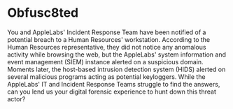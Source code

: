 # Obfusc8ted
You and AppleLabs' Incident Response Team have been notified of a potential breach to a Human Resources' workstation. According to the Human Resources representative, they did not notice any anomalous activity while browsing the web, but the AppleLabs' system information and event management (SIEM) instance alerted on a suspicious domain. Moments later, the host-based intrusion detection system (HIDS) alerted on several malicious programs acting as potential keyloggers. While the AppleLabs' IT and Incident Response Teams struggle to find the answers, can you lend us your digital forensic experience to hunt down this threat actor?
